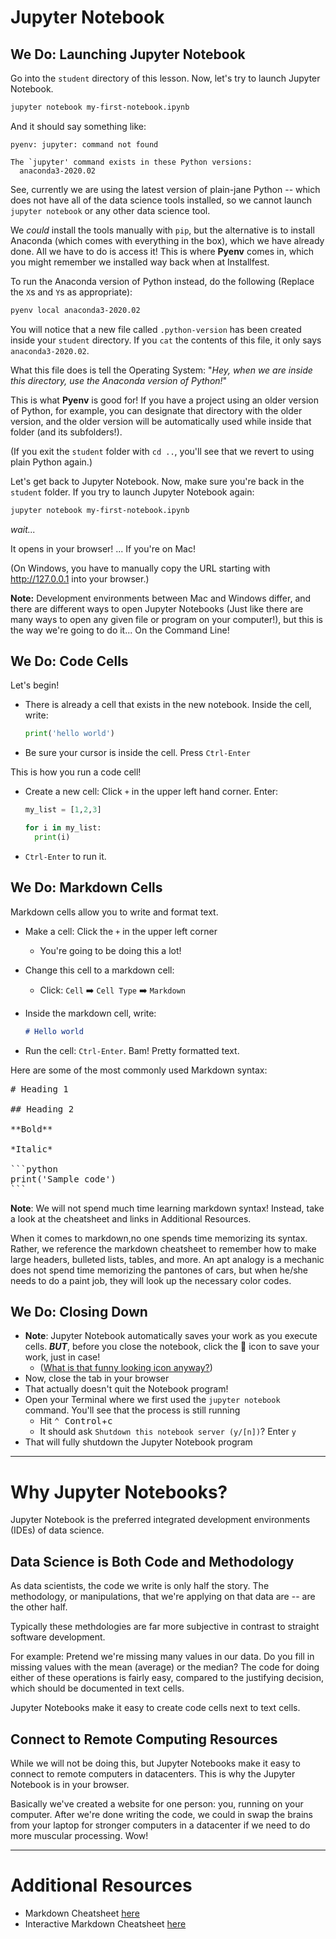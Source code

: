 # Jupyter Notebook

## We Do: Launching Jupyter Notebook

Go into the `student` directory of this lesson. Now, let's try to launch Jupyter Notebook.

```zsh
jupyter notebook my-first-notebook.ipynb
```

And it should say something like:

```
pyenv: jupyter: command not found

The `jupyter' command exists in these Python versions:
  anaconda3-2020.02
```

See, currently we are using the latest version of plain-jane Python -- which does not have all of the data science tools installed, so we cannot launch `jupyter notebook` or any other data science tool. 

We *could* install the tools manually with `pip`, but the alternative is to install Anaconda (which comes with everything in the box), which we have already done. All we have to do is access it! This is where **Pyenv** comes in, which you might remember we installed way back when at Installfest.

To run the Anaconda version of Python instead, do the following (Replace the `X`s and `Y`s as appropriate):

```zsh
pyenv local anaconda3-2020.02
```

You will notice that a new file called `.python-version` has been created inside your `student` directory. If you `cat` the contents of this file, it only says `anaconda3-2020.02`.

What this file does is tell the Operating System: "*Hey, when we are inside this directory, use the Anaconda version of Python!*"

This is what **Pyenv** is good for! If you have a project using an older version of Python, for example, you can designate that directory with the older version, and the older version will be automatically used while inside that folder (and its subfolders!).

(If you exit the `student` folder with `cd ..`, you'll see that we revert to using plain Python again.)

Let's get back to Jupyter Notebook. Now, make sure you're back in the `student` folder. If you try to launch Jupyter Notebook again:

```zsh
jupyter notebook my-first-notebook.ipynb
```

_wait..._

It opens in your browser! ... If you're on Mac!

(On Windows, you have to manually copy the URL starting with http://127.0.0.1 into your browser.)

**Note:** Development environments between Mac and Windows differ, and there are different ways to open Jupyter Notebooks (Just like there are many ways to open any given file or program on your computer!), but this is the way we're going to do it... On the Command Line!

## We Do: Code Cells

Let's begin!

* There is already a cell that exists in the new notebook. Inside the cell, write:

   ```python
   print('hello world')
   ```

* Be sure your cursor is inside the cell. Press `Ctrl-Enter`

This is how you run a code cell!

* Create a new cell: Click `+` in the upper left hand corner. Enter:

   ```python
   my_list = [1,2,3]

   for i in my_list:
     print(i)
   ```

* `Ctrl-Enter` to run it.

## We Do: Markdown Cells

Markdown cells allow you to write and format text.

* Make a cell: Click the `+` in the upper left corner
   * You're going to be doing this a lot!

* Change this cell to a markdown cell:
   * Click: `Cell` :arrow_right: `Cell Type` :arrow_right: `Markdown`
  
* Inside the markdown cell, write:

   ```md
   # Hello world
   ```

* Run the cell: `Ctrl-Enter`. Bam! Pretty formatted text.

Here are some of the most commonly used Markdown syntax:

<pre>
# Heading 1

## Heading 2

**Bold**

*Italic*

```python
print('Sample code')
```
</pre>

**Note**: We will not spend much time learning markdown syntax! Instead, take a look at the cheatsheet and links in Additional Resources.

When it comes to markdown,no one spends time memorizing its syntax. Rather, we reference the markdown cheatsheet to remember how to make large headers, bulleted lists, tables, and more. An apt analogy is a mechanic does not spend time memorizing the pantones of cars, but when he/she needs to do a paint job, they will look up the necessary color codes.

## We Do: Closing Down

* **Note**: Jupyter Notebook automatically saves your work as you execute cells. ***BUT***, before you close the notebook, click the :floppy_disk: icon to save your work, just in case!
   * ([What is that funny looking icon anyway?](https://www.distractify.com/p/save-icon-vending-machine))
* Now, close the tab in your browser
* That actually doesn't quit the Notebook program!
* Open your Terminal where we first used the `jupyter notebook` command. You'll see that the process is still running
   * Hit <kbd>⌃ Control</kbd>+<kbd>c</kbd>
   * It should ask `Shutdown this notebook server (y/[n])`? Enter `y`
* That will fully shutdown the Jupyter Notebook program

---

# Why Jupyter Notebooks?

Jupyter Notebook is the preferred integrated development environments (IDEs) of data science.

## Data Science is Both Code and Methodology

As data scientists, the code we write is only half the story. The methodology, or manipulations, that we're applying on that data are -- are the other half. 

Typically these methdologies are far more subjective in contrast to straight software development.

For example: Pretend we're missing many values in our data. Do you fill in missing values with the mean (average) or the median? The code for doing either of these operations is fairly easy, compared to the justifying decision, which should be documented in text cells.

Jupyter Notebooks make it easy to create code cells next to text cells.

## Connect to Remote Computing Resources

While we will not be doing this, but Jupyter Notebooks make it easy to connect to remote computers in datacenters. This is why the Jupyter Notebook is in your browser.

Basically we've created a website for one person: you, running on your computer. After we're done writing the code, we could in swap the brains from your laptop for stronger computers in a datacenter if we need to do more muscular processing. Wow!

---

# Additional Resources

* Markdown Cheatsheet [here](https://github.com/adam-p/markdown-here/wiki/Markdown-Cheatsheet)
* Interactive Markdown Cheatsheet [here](http://markdownlivepreview.com/)
